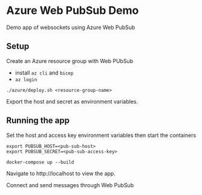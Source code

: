 # Azure Web PubSub Demo

Demo app of websockets using Azure Web PubSub

## Setup

Create an Azure resource group with Web PUbSub

* install `az cli` and `bicep`
* `az login`

```
./azure/deploy.sh <resource-group-name>
```

Export the host and secret as environment variables.

## Running the app

Set the host and access key environment variables then start the containers

```
export PUBSUB_HOST=<pub-sub-host>
export PUBSUB_SECRET=<pub-sub-access-key>

docker-compose up --build
```

Navigate to http://localhost to view the app.

Connect and send messages through Web PubSub